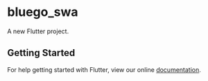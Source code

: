# bluego_swa

A new Flutter project.

## Getting Started

For help getting started with Flutter, view our online
[documentation](https://flutter.io/).
